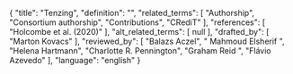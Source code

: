 {
    "title": "Tenzing",
    "definition": "",
    "related_terms": [
        "Authorship",
        "Consortium authorship",
        "Contributions",
        "CRediT"
    ],
    "references": [
        "Holcombe et al. (2020)"
    ],
    "alt_related_terms": [
        null
    ],
    "drafted_by": [
        "Marton Kovacs"
    ],
    "reviewed_by": [
        "Balazs Aczel",
        " Mahmoud Elsherif ",
        "Helena Hartmann",
        "Charlotte R. Pennington",
        "Graham Reid ",
        "Flávio Azevedo"
    ],
    "language": "english"
}
